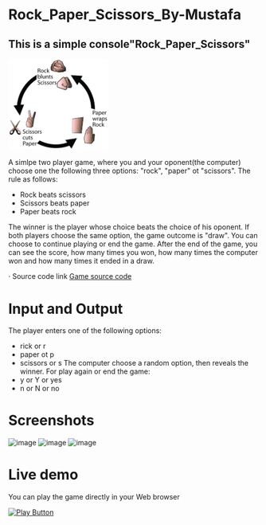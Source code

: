 # Rock_Paper_Scissors_By-Mustafa
## This is a simple console"Rock_Paper_Scissors"

<img alt="Iimage" width = "200px" src="RockPaperScissors.jpg"/>

A simlpe two player game, where you and your oponent(the computer) choose one the  following three options:
"rock", "paper" ot "scissors". The rule as follows:
- Rock beats scissors
- Scissors beats paper
- Paper beats rock

The winner is the player whose choice beats the choice of his oponent. If both players choose the same option, the game outcome is "draw".
You can choose to continue playing or end the game. After the end of the game, you can see the score, how many times you won, how many times the computer won and how many times it ended in a draw.

· Source code link [Game source code]( https://github.com/sawyer8604/Rock_Paper_Scissors_By-Mustafa/blob/main/Rock_Paper_Scissors/Rock_Paper_Scissors.cs)

# Input and Output 
The player enters one of the following options:
- rick or r
- paper ot p
- scissors or s
The computer choose a random option, then reveals the winner.
For play again or end the game:
- y or Y or yes
- n or N or no

# Screenshots
![image](https://user-images.githubusercontent.com/112724499/194327052-5d8c2e9d-5919-40aa-a48e-8394f323d505.png)
![image](https://user-images.githubusercontent.com/112724499/194327199-a8c60f7e-b722-42ab-ace2-f6f55f9d9338.png)
![image](https://user-images.githubusercontent.com/112724499/194327301-8c596408-17d6-4f81-bdc7-a1c389905093.png)

# Live demo


You can play the game directly in your Web browser

[<img alt="Play Button" src="https://user-images.githubusercontent.com/112724499/194340824-644a1d86-d5d7-41f6-a74e-8af747bed30f.png" />](https://replit.com/@sawyer8604/RockPaperScissors-Game-by-Mustafa-2#Main.cs)
